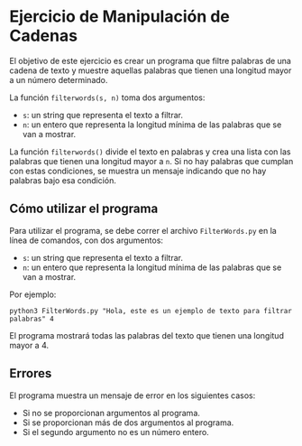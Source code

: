 
# Ejercicio de Manipulación de Cadenas

El objetivo de este ejercicio es crear un programa que filtre palabras de una cadena de texto y muestre aquellas palabras que tienen una longitud mayor a un número determinado.

La función  `filterwords(s, n)`  toma dos argumentos:

-   `s`: un string que representa el texto a filtrar.
-   `n`: un entero que representa la longitud mínima de las palabras que se van a mostrar.

La función  `filterwords()`  divide el texto en palabras y crea una lista con las palabras que tienen una longitud mayor a  `n`. Si no hay palabras que cumplan con estas condiciones, se muestra un mensaje indicando que no hay palabras bajo esa condición.

## Cómo utilizar el programa

Para utilizar el programa, se debe correr el archivo  `FilterWords.py`  en la línea de comandos, con dos argumentos:

-   `s`: un string que representa el texto a filtrar.
-   `n`: un entero que representa la longitud mínima de las palabras que se van a mostrar.

Por ejemplo:



```
python3 FilterWords.py "Hola, este es un ejemplo de texto para filtrar palabras" 4

```

El programa mostrará todas las palabras del texto que tienen una longitud mayor a 4.

## Errores

El programa muestra un mensaje de error en los siguientes casos:

-   Si no se proporcionan argumentos al programa.
-   Si se proporcionan más de dos argumentos al programa.
-   Si el segundo argumento no es un número entero.
